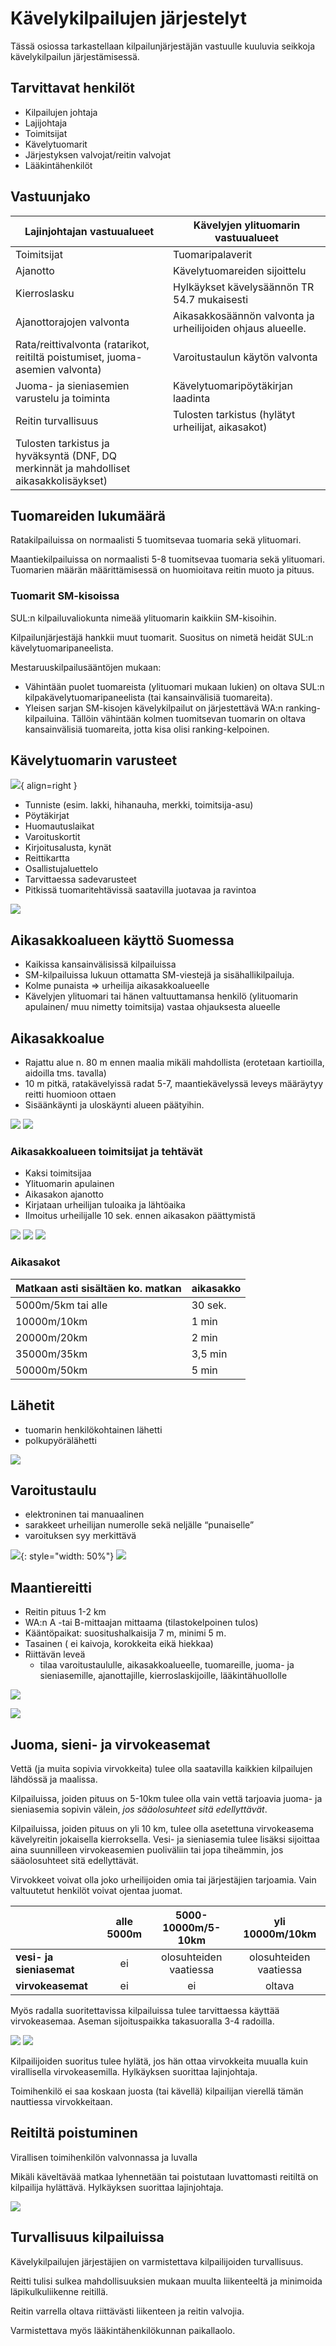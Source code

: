 # Kävelykilpailujen järjestelyt

Tässä osiossa tarkastellaan kilpailunjärjestäjän vastuulle kuuluvia seikkoja kävelykilpailun järjestämisessä. 

## Tarvittavat henkilöt

- Kilpailujen johtaja
- Lajijohtaja
- Toimitsijat
- Kävelytuomarit
- Järjestyksen valvojat/reitin valvojat
- Lääkintähenkilöt

## Vastuunjako

| Lajinjohtajan vastuualueet                                                             | Kävelyjen ylituomarin vastuualueet                          |
| -------------------------------------------------------------------------------------- | ----------------------------------------------------------- |
| Toimitsijat                                                                            | Tuomaripalaverit                                            |
| Ajanotto                                                                               | Kävelytuomareiden sijoittelu                                |
| Kierroslasku                                                                           | Hylkäykset kävelysäännön TR 54.7 mukaisesti                 |
| Ajanottorajojen valvonta                                                               | Aikasakkosäännön valvonta ja urheilijoiden ohjaus alueelle. |
| Rata/reittivalvonta (ratarikot, reitiltä poistumiset, juoma-asemien valvonta)          | Varoitustaulun käytön valvonta                              |
| Juoma- ja sieniasemien varustelu ja toiminta                                           | Kävelytuomaripöytäkirjan laadinta                           |
| Reitin turvallisuus                                                                    | Tulosten tarkistus (hylätyt urheilijat, aikasakot)          |
| Tulosten tarkistus ja hyväksyntä (DNF, DQ merkinnät ja mahdolliset aikasakkolisäykset) |                                                             |

## Tuomareiden lukumäärä

Ratakilpailuissa on normaalisti 5 tuomitsevaa tuomaria sekä ylituomari.

Maantiekilpailuissa on normaalisti 5-8 tuomitsevaa tuomaria sekä ylituomari. Tuomarien määrän määrittämisessä on huomioitava reitin muoto ja pituus. 

### Tuomarit SM-kisoissa

SUL:n kilpailuvaliokunta nimeää ylituomarin kaikkiin SM-kisoihin. 

Kilpailunjärjestäjä hankkii muut tuomarit. Suositus on nimetä heidät SUL:n kävelytuomaripaneelista. 

Mestaruuskilpailusääntöjen mukaan:

- Vähintään puolet tuomareista (ylituomari mukaan lukien) on oltava SUL:n kilpakävelytuomaripaneelista (tai kansainvälisiä tuomareita).
- Yleisen sarjan SM-kisojen kävelykilpailut on järjestettävä WA:n ranking-kilpailuina. Tällöin vähintään kolmen tuomitsevan tuomarin on oltava kansainvälisiä tuomareita, jotta kisa olisi ranking-kelpoinen. 
 
## Kävelytuomarin varusteet

![](./img/tuomarin_hihanauha.png){ align=right }

- Tunniste (esim. lakki, hihanauha, merkki, toimitsija-asu)
- Pöytäkirjat
- Huomautuslaikat
- Varoituskortit
- Kirjoitusalusta, kynät
- Reittikartta
- Osallistujaluettelo
- Tarvittaessa sadevarusteet 
- Pitkissä tuomaritehtävissä saatavilla juotavaa ja ravintoa

![](./img/tuomarivalineet.jpg)

## Aikasakkoalueen käyttö Suomessa

- Kaikissa kansainvälisissä kilpailuissa
- SM-kilpailuissa lukuun ottamatta SM-viestejä ja sisähallikilpailuja.
- Kolme punaista => urheilija aikasakkoalueelle
- Kävelyjen ylituomari tai hänen valtuuttamansa henkilö (ylituomarin apulainen/ muu nimetty toimitsija) vastaa ohjauksesta alueelle

## Aikasakkoalue

- Rajattu alue n. 80 m ennen maalia mikäli mahdollista (erotetaan kartioilla, aidoilla tms. tavalla)
- 10 m pitkä, ratakävelyissä radat 5-7, maantiekävelyssä leveys määräytyy reitti huomioon ottaen
- Sisäänkäynti ja uloskäynti alueen päätyihin.

![](./img/aikasakkoalue_radalla.png)
![](./img/aikasakkoalue_maantiella.png)

### Aikasakkoalueen toimitsijat ja tehtävät

- Kaksi toimitsijaa
- Ylituomarin apulainen
- Aikasakon ajanotto
- Kirjataan urheilijan tuloaika ja lähtöaika
- Ilmoitus urheilijalle 10 sek. ennen aikasakon päättymistä

![](./img/aikasakkoalue_ohjaus.png)
![](./img/aikasakkoalue_tulo.png)
![](./img/aikasakkoalue_lahto.png)

### Aikasakot

| Matkaan asti sisältäen ko. matkan | aikasakko |
| --------------------------------- | --------- |
| 5000m/5km tai alle                | 30 sek.   |
| 10000m/10km                       | 1 min     |
| 20000m/20km                       | 2 min     |
| 35000m/35km                       | 3,5 min   |
| 50000m/50km                       | 5 min     |

## Lähetit

- tuomarin henkilökohtainen lähetti 
- polkupyörälähetti

![](./img/lahetti_polkupyora.png)

## Varoitustaulu

- elektroninen tai manuaalinen
- sarakkeet urheilijan numerolle sekä neljälle “punaiselle”
- varoituksen syy merkittävä

![](./img/varoitustaulu.jpg){: style="width: 50%"}
![](./img/varoitustaulu_elektroninen.jpg)

## Maantiereitti

- Reitin pituus 1-2 km
- WA:n A -tai B-mittaajan mittaama (tilastokelpoinen tulos)
- Kääntöpaikat: suositushalkaisija 7 m, minimi 5 m.
- Tasainen ( ei kaivoja, korokkeita eikä hiekkaa)
- Riittävän leveä 
    - tilaa varoitustaululle, aikasakkoalueelle, tuomareille, juoma- ja sieniasemille, ajanottajille, kierroslaskijoille, lääkintähuollolle

![](./img/reittisuunnitelma.png)

![](./img/kaantopaikka.jpg)

## Juoma, sieni- ja virvokeasemat

Vettä (ja muita sopivia virvokkeita) tulee olla saatavilla kaikkien kilpailujen lähdössä ja maalissa.

Kilpailuissa, joiden pituus on 5-10km tulee olla vain vettä tarjoavia juoma- ja sieniasemia sopivin välein, _jos sääolosuhteet sitä edellyttävät_.

Kilpailuissa, joiden pituus on yli 10 km, tulee olla asetettuna virvokeasema kävelyreitin jokaisella kierroksella. Vesi- ja sieniasemia tulee lisäksi sijoittaa aina suunnilleen virvokeasemien puoliväliin tai jopa tiheämmin, jos sääolosuhteet sitä edellyttävät. 

Virvokkeet voivat olla joko urheilijoiden omia tai järjestäjien tarjoamia. Vain valtuutetut henkilöt voivat ojentaa juomat.

|                          | alle 5000m | __5000-10000m/5-10km__ | __yli 10000m/10km__    |
| :-------------------     | :--------: | :--------------------: | :--------------------: |
| __vesi- ja sieniasemat__ | ei         | olosuhteiden vaatiessa | olosuhteiden vaatiessa |
| __virvokeasemat__        | ei         | ei                     | oltava                 |

Myös radalla suoritettavissa kilpailuissa tulee tarvittaessa käyttää virvokeasemaa. Aseman sijoituspaikka takasuoralla 3-4 radoilla.

![](./img/vesiasema.jpg)
![](./img/virvokeasema.jpg)

Kilpailijoiden suoritus tulee hylätä, jos hän ottaa virvokkeita muualla kuin virallisella virvokeasemilla. Hylkäyksen suorittaa lajinjohtaja.

Toimihenkilö ei saa koskaan juosta (tai kävellä) kilpailijan vierellä tämän nauttiessa virvokkeitaan.

## Reitiltä poistuminen

Virallisen toimihenkilön valvonnassa ja  luvalla

Mikäli käveltävää matkaa lyhennetään tai poistutaan luvattomasti reitiltä on kilpailija hylättävä. Hylkäyksen suorittaa lajinjohtaja.

![](./img/bajamaja.jpg)

## Turvallisuus kilpailuissa

Kävelykilpailujen järjestäjien on varmistettava kilpailijoiden turvallisuus. 

Reitti tulisi sulkea mahdollisuuksien mukaan muulta liikenteeltä ja minimoida läpikulkuliikenne reitillä.

Reitin varrella oltava riittävästi liikenteen ja reitin valvojia.

Varmistettava myös lääkintähenkilökunnan paikallaolo.


